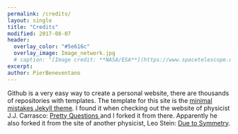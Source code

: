```yaml
---
permalink: /credits/
layout: single
title: "Credits"
modified: 2017-08-07
header:
  overlay_color: "#5e616c"
  overlay_image: Image_network.jpg
  # caption: "[Image credit: **NASA/ESA**](https://www.spacetelescope.org/images/heic0515a/)"
excerpt: 
author: PierBeneventano
---
```


Github is a very easy way to create a personal website, there are thousands of repositories with templates. 
The template for this site is the [minimal mistakes Jekyll theme](https://mademistakes.com/work/minimal-mistakes-jekyll-theme/). I found it when checking out the website of physicist J.J. Carrasco: <a href="prettyquestions.com"> Pretty Questions </a> and I forked it from there. Apparently he also forked it from the site of another physicist, Leo Stein: [Due to Symmetry](http://duetosymmetry.com).
